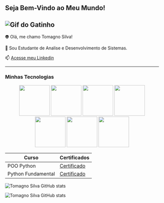 ## Seja Bem-Vindo ao Meu Mundo!

![Gif do Gatinho](https://i.pinimg.com/originals/74/34/57/743457785e7543fd62c51e59dcf853d9.gif)
-------------------

👽 Olá, me chamo Tomagno Silva!

💬 Sou Estudante de Analise e Desenvolvimento de Sistemas.

📫 [Acesse meu Linkedin](https://www.linkedin.com/in/tomagno-santos-813317229/)

------

### Minhas Tecnologias

<p align="center">
<img src="https://cdn.jsdelivr.net/gh/devicons/devicon@latest/icons/python/python-original-wordmark.svg" width="100px">
<img src="https://cdn.jsdelivr.net/gh/devicons/devicon@latest/icons/html5/html5-original-wordmark.svg" width="100px">
<img src="https://cdn.jsdelivr.net/gh/devicons/devicon@latest/icons/css3/css3-original-wordmark.svg" width="100px">
<img src="https://cdn.jsdelivr.net/gh/devicons/devicon@latest/icons/javascript/javascript-original.svg" width="100px">
<img src="https://cdn.jsdelivr.net/gh/devicons/devicon@latest/icons/postgresql/postgresql-original-wordmark.svg" width="100px">
<img src="https://cdn.jsdelivr.net/gh/devicons/devicon@latest/icons/mysql/mysql-original-wordmark.svg" width="100px">
<img src="https://cdn.jsdelivr.net/gh/devicons/devicon@latest/icons/git/git-original-wordmark.svg" width="100px">
</p>


| Curso | Certificados |
|------ |--------------|
|POO Python | [Certificado](https://hermes.dio.me/certificates/UAZOXA3H.pdf) |
|Python Fundamental | [Certificado](https://hermes.dio.me/certificates/I5YS1XG0.pdf) |


![Tomagno Silva GitHub stats](https://github-readme-stats.vercel.app/api?username=TomagnoSilva&show_icons=true&theme=dracula)

![Tomagno Silva GitHub stats](https://github-readme-stats.vercel.app/api/top-langs/?username=TomagnoSilva&layout=compact&langs_count=7&theme=dracula)
